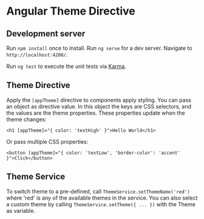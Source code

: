 # Angular Theme Directive

## Development server

Run `npm install` once to install. Run `ng serve` for a dev server. Navigate to `http://localhost:4200/`.

Run `ng test` to execute the unit tests via [Karma](https://karma-runner.github.io).

## Theme Directive

Apply the `[appTheme]` directive to components apply styling. You can pass an object as directive value. In this object the keys are CSS selectors, and the values are the theme properties. These properties update when the theme changes:

```
<h1 [appTheme]="{ color: 'textHigh' }">Hello World</h1>
```

Or pass multiple CSS properties:

```
<button [appTheme]="{ color: 'textLow', 'border-color': 'accent' }">Click</button>
```

## Theme Service

To switch theme to a pre-defined, call `ThemeService.setThemeName('red')` where 'red' is any of the available themes in the service. You can also select a custom theme by calling `ThemeService.setTheme({ ... })` with the Theme as variable.
